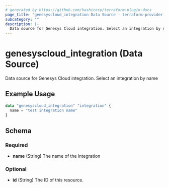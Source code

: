```yaml
---
# generated by https://github.com/hashicorp/terraform-plugin-docs
page_title: "genesyscloud_integration Data Source - terraform-provider-genesyscloud"
subcategory: ""
description: |-
  Data source for Genesys Cloud integration. Select an integration by name
---
```


# genesyscloud_integration (Data Source)

Data source for Genesys Cloud integration. Select an integration by name

## Example Usage

```terraform
data "genesyscloud_integration" "integration" {
  name = "test integration name"
}
```

<!-- schema generated by tfplugindocs -->
## Schema

### Required

- **name** (String) The name of the integration

### Optional

- **id** (String) The ID of this resource.


